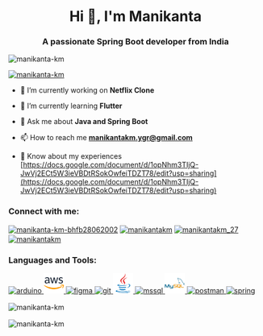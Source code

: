 <h1 align="center">Hi 👋, I'm Manikanta</h1>
<h3 align="center">A passionate Spring Boot developer from India</h3>

<p align="left"> <img src="https://komarev.com/ghpvc/?username=manikanta-km&label=Profile%20views&color=0e75b6&style=flat" alt="manikanta-km" /> </p>

<p align="left"> <a href="https://github.com/ryo-ma/github-profile-trophy"><img src="https://github-profile-trophy.vercel.app/?username=manikanta-km" alt="manikanta-km" /></a> </p>

- 🔭 I’m currently working on **Netflix Clone**

- 🌱 I’m currently learning **Flutter**

- 💬 Ask me about **Java and Spring Boot**

- 📫 How to reach me **manikantakm.ygr@gmail.com**

- 📄 Know about my experiences [https://docs.google.com/document/d/1opNhm3TIjQ-JwVj2ECt5W3ieVBDtRSokOwfeiTDZT78/edit?usp=sharing](https://docs.google.com/document/d/1opNhm3TIjQ-JwVj2ECt5W3ieVBDtRSokOwfeiTDZT78/edit?usp=sharing)

<h3 align="left">Connect with me:</h3>
<p align="left">
<a href="https://linkedin.com/in/manikanta-km-bhfb28062002" target="blank"><img align="center" src="https://raw.githubusercontent.com/rahuldkjain/github-profile-readme-generator/master/src/images/icons/Social/linked-in-alt.svg" alt="manikanta-km-bhfb28062002" height="30" width="40" /></a>
<a href="https://fb.com/manikantakm" target="blank"><img align="center" src="https://raw.githubusercontent.com/rahuldkjain/github-profile-readme-generator/master/src/images/icons/Social/facebook.svg" alt="manikantakm" height="30" width="40" /></a>
<a href="https://www.hackerrank.com/manikantakm_27" target="blank"><img align="center" src="https://raw.githubusercontent.com/rahuldkjain/github-profile-readme-generator/master/src/images/icons/Social/hackerrank.svg" alt="manikantakm_27" height="30" width="40" /></a>
<a href="https://www.leetcode.com/manikantakm" target="blank"><img align="center" src="https://raw.githubusercontent.com/rahuldkjain/github-profile-readme-generator/master/src/images/icons/Social/leet-code.svg" alt="manikantakm" height="30" width="40" /></a>
</p>

<h3 align="left">Languages and Tools:</h3>
<p align="left"> <a href="https://www.arduino.cc/" target="_blank" rel="noreferrer"> <img src="https://cdn.worldvectorlogo.com/logos/arduino-1.svg" alt="arduino" width="40" height="40"/> </a> <a href="https://aws.amazon.com" target="_blank" rel="noreferrer"> <img src="https://raw.githubusercontent.com/devicons/devicon/master/icons/amazonwebservices/amazonwebservices-original-wordmark.svg" alt="aws" width="40" height="40"/> </a> <a href="https://www.figma.com/" target="_blank" rel="noreferrer"> <img src="https://www.vectorlogo.zone/logos/figma/figma-icon.svg" alt="figma" width="40" height="40"/> </a> <a href="https://git-scm.com/" target="_blank" rel="noreferrer"> <img src="https://www.vectorlogo.zone/logos/git-scm/git-scm-icon.svg" alt="git" width="40" height="40"/> </a> <a href="https://www.java.com" target="_blank" rel="noreferrer"> <img src="https://raw.githubusercontent.com/devicons/devicon/master/icons/java/java-original.svg" alt="java" width="40" height="40"/> </a> <a href="https://www.microsoft.com/en-us/sql-server" target="_blank" rel="noreferrer"> <img src="https://www.svgrepo.com/show/303229/microsoft-sql-server-logo.svg" alt="mssql" width="40" height="40"/> </a> <a href="https://www.mysql.com/" target="_blank" rel="noreferrer"> <img src="https://raw.githubusercontent.com/devicons/devicon/master/icons/mysql/mysql-original-wordmark.svg" alt="mysql" width="40" height="40"/> </a> <a href="https://postman.com" target="_blank" rel="noreferrer"> <img src="https://www.vectorlogo.zone/logos/getpostman/getpostman-icon.svg" alt="postman" width="40" height="40"/> </a> <a href="https://spring.io/" target="_blank" rel="noreferrer"> <img src="https://www.vectorlogo.zone/logos/springio/springio-icon.svg" alt="spring" width="40" height="40"/> </a> </p>

<p><img align="center" src="https://github-readme-stats.vercel.app/api/top-langs?username=manikanta-km&show_icons=true&locale=en&layout=compact" alt="manikanta-km" /></p>

<p><img align="center" src="https://github-readme-streak-stats.herokuapp.com/?user=manikanta-km&" alt="manikanta-km" /></p>
